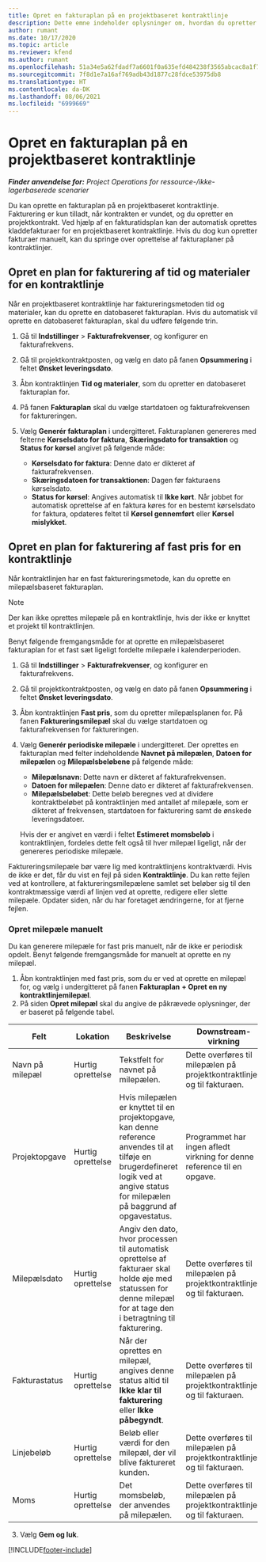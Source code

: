 ```yaml
---
title: Opret en fakturaplan på en projektbaseret kontraktlinje
description: Dette emne indeholder oplysninger om, hvordan du opretter fakturaplaner og milepæle på kontraktlinjer.
author: rumant
ms.date: 10/17/2020
ms.topic: article
ms.reviewer: kfend
ms.author: rumant
ms.openlocfilehash: 51a34e5a62fdadf7a6601f0a635efd484238f3565abcac8a1f7de3d49cebf23e
ms.sourcegitcommit: 7f8d1e7a16af769adb43d1877c28fdce53975db8
ms.translationtype: HT
ms.contentlocale: da-DK
ms.lasthandoff: 08/06/2021
ms.locfileid: "6999669"
---
```

# <a name="create-an-invoice-schedule-on-a-project-based-contract-line"></a>Opret en fakturaplan på en projektbaseret kontraktlinje 

_**Finder anvendelse for:** Project Operations for ressource-/ikke-lagerbaserede scenarier_

Du kan oprette en fakturaplan på en projektbaseret kontraktlinje. Fakturering er kun tilladt, når kontrakten er vundet, og du opretter en projektkontrakt. Ved hjælp af en fakturatidsplan kan der automatisk oprettes kladdefakturaer for en projektbaseret kontraktlinje. Hvis du dog kun opretter fakturaer manuelt, kan du springe over oprettelse af fakturaplaner på kontraktlinjer.

## <a name="create-a-time-and-material-invoice-schedule-for-a-contract-line"></a>Opret en plan for fakturering af tid og materialer for en kontraktlinje

Når en projektbaseret kontraktlinje har faktureringsmetoden tid og materialer, kan du oprette en datobaseret fakturaplan. Hvis du automatisk vil oprette en datobaseret fakturaplan, skal du udføre følgende trin.

1. Gå til **Indstillinger** > **Fakturafrekvenser**, og konfigurer en fakturafrekvens.
2. Gå til projektkontraktposten, og vælg en dato på fanen **Opsummering** i feltet **Ønsket leveringsdato**.
3. Åbn kontraktlinjen **Tid og materialer**, som du opretter en datobaseret fakturaplan for. 
4. På fanen **Fakturaplan** skal du vælge startdatoen og fakturafrekvensen for faktureringen.
5. Vælg **Generér fakturaplan** i undergitteret. Fakturaplanen genereres med felterne **Kørselsdato for faktura**, **Skæringsdato for transaktion** og **Status for kørsel** angivet på følgende måde:

    - **Kørselsdato for faktura**: Denne dato er dikteret af fakturafrekvensen.
    - **Skæringsdatoen for transaktionen**: Dagen før fakturaens kørselsdato.
    - **Status for kørsel**: Angives automatisk til **Ikke kørt**. Når jobbet for automatisk oprettelse af en faktura køres for en bestemt kørselsdato for faktura, opdateres feltet til **Kørsel gennemført** eller **Kørsel mislykket**.

## <a name="create-a-fixed-price-invoice-schedule-for-a-contract-line"></a>Opret en plan for fakturering af fast pris for en kontraktlinje

Når kontraktlinjen har en fast faktureringsmetode, kan du oprette en milepælsbaseret fakturaplan. 

> [!NOTE]
> Der kan ikke oprettes milepæle på en kontraktlinje, hvis der ikke er knyttet et projekt til kontraktlinjen.

Benyt følgende fremgangsmåde for at oprette en milepælsbaseret fakturaplan for et fast sæt ligeligt fordelte milepæle i kalenderperioden.

1. Gå til **Indstillinger** > **Fakturafrekvenser**, og konfigurer en fakturafrekvens.
2. Gå til projektkontraktposten, og vælg en dato på fanen **Opsummering** i feltet **Ønsket leveringsdato**.
3. Åbn kontraktlinjen **Fast pris**, som du opretter milepælsplanen for. På fanen **Faktureringsmilepæl** skal du vælge startdatoen og fakturafrekvensen for faktureringen. 
4. Vælg **Generér periodiske milepæle** i undergitteret. Der oprettes en fakturaplan med felter indeholdende **Navnet på milepælen**, **Datoen for milepælen** og **Milepælsbeløbene** på følgende måde:

    - **Milepælsnavn**: Dette navn er dikteret af fakturafrekvensen.
    - **Datoen for milepælen**: Denne dato er dikteret af fakturafrekvensen.
    - **Milepælsbeløbet**: Dette beløb beregnes ved at dividere kontraktbeløbet på kontraktlinjen med antallet af milepæle, som er dikteret af frekvensen, startdatoen for fakturering samt de ønskede leveringsdatoer.

    Hvis der er angivet en værdi i feltet **Estimeret momsbeløb** i kontraktlinjen, fordeles dette felt også til hver milepæl ligeligt, når der genereres periodiske milepæle.

Faktureringsmilepæle bør være lig med kontraktlinjens kontraktværdi. Hvis de ikke er det, får du vist en fejl på siden **Kontraktlinje**. Du kan rette fejlen ved at kontrollere, at faktureringsmilepælene samlet set beløber sig til den kontraktmæssige værdi af linjen ved at oprette, redigere eller slette milepæle. Opdater siden, når du har foretaget ændringerne, for at fjerne fejlen.

### <a name="manually-create-milestones"></a>Opret milepæle manuelt

Du kan generere milepæle for fast pris manuelt, når de ikke er periodisk opdelt. Benyt følgende fremgangsmåde for manuelt at oprette en ny milepæl.

1. Åbn kontraktlinjen med fast pris, som du er ved at oprette en milepæl for, og vælg i undergitteret på fanen **Fakturaplan** **+ Opret en ny kontraktlinjemilepæl**. 
2. På siden **Opret milepæl** skal du angive de påkrævede oplysninger, der er baseret på følgende tabel.

| Felt | Lokation | Beskrivelse | Downstream-virkning |
| --- | --- | --- | --- |
| Navn på milepæl | Hurtig oprettelse | Tekstfelt for navnet på milepælen. | Dette overføres til milepælen på projektkontraktlinjen og til fakturaen. |
| Projektopgave | Hurtig oprettelse | Hvis milepælen er knyttet til en projektopgave, kan denne reference anvendes til at tilføje en brugerdefineret logik ved at angive status for milepælen på baggrund af opgavestatus. | Programmet har ingen afledt virkning for denne reference til en opgave. |
| Milepælsdato | Hurtig oprettelse | Angiv den dato, hvor processen til automatisk oprettelse af fakturaer skal holde øje med statussen for denne milepæl for at tage den i betragtning til fakturering. | Dette overføres til milepælen på projektkontraktlinjen og til fakturaen. |
| Fakturastatus | Hurtig oprettelse | Når der oprettes en milepæl, angives denne status altid til **Ikke klar til fakturering** eller **Ikke påbegyndt**. | Dette overføres til milepælen på projektkontraktlinjen og til fakturaen. |
| Linjebeløb | Hurtig oprettelse | Beløb eller værdi for den milepæl, der vil blive faktureret kunden. | Dette overføres til milepælen på projektkontraktlinjen og til fakturaen. |
| Moms | Hurtig oprettelse | Det momsbeløb, der anvendes på milepælen. | Dette overføres til milepælen på projektkontraktlinjen og til fakturaen. |

3. Vælg **Gem og luk**.


[!INCLUDE[footer-include](../includes/footer-banner.md)]